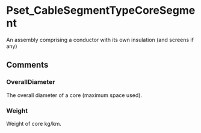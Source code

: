 # Pset_CableSegmentTypeCoreSegment

An assembly comprising a conductor with its own insulation (and screens if any)
<!-- end of short definition -->

## Comments

### OverallDiameter

The overall diameter of a core (maximum space used).

### Weight

Weight of core kg/km.


